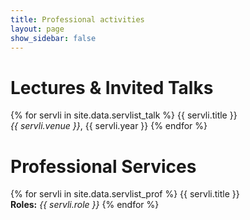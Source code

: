```yaml
---
title: Professional activities
layout: page
show_sidebar: false
---
```


# Lectures & Invited Talks
{% for servli in site.data.servlist_talk %}
  {{ servli.title }} <br />
  <em>{{ servli.venue }}</em>, {{ servli.year }}
{% endfor %}


# Professional Services
{% for servli in site.data.servlist_prof %}
  {{ servli.title }} <br /> 
  **Roles:** <em>{{ servli.role }}</em>
{% endfor %}
